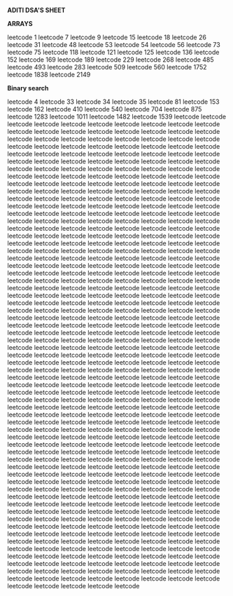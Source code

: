 **ADITI DSA'S SHEET**

**ARRAYS**

leetcode 1
leetcode 7
leetcode 9
leetcode 15
leetcode 18
leetcode 26
leetcode 31
leetcode 48
leetcode 53
leetcode 54
leetcode 56
leetcode 73
leetcode 75
leetcode 118
leetcode 121
leetcode 125
leetcode 136
leetcode 152
leetcode 169
leetcode 189
leetcode 229
leetcode 268
leetcode 485
leetcode 493
leetcode 283
leetcode 509
leetcode 560
leetcode 1752
leetcode 1838
leetcode 2149

**Binary search**

leetcode 4
leetcode 33
leetcode 34
leetcode 35
leetcode 81
leetcode 153
leetcode 162
leetcode 410
leetcode 540
leetcode 704
leetcode 875
leetcode 1283
leetcode 1011
leetcode 1482
leetcode 1539
leetcode 
leetcode 
leetcode 
leetcode 
leetcode 
leetcode 
leetcode 
leetcode 
leetcode 
leetcode 
leetcode 
leetcode 
leetcode 
leetcode 
leetcode 
leetcode 
leetcode 
leetcode 
leetcode 
leetcode 
leetcode 
leetcode 
leetcode 
leetcode 
leetcode 
leetcode 
leetcode 
leetcode 
leetcode 
leetcode 
leetcode 
leetcode 
leetcode 
leetcode 
leetcode 
leetcode 
leetcode 
leetcode 
leetcode 
leetcode 
leetcode 
leetcode 
leetcode 
leetcode 
leetcode 
leetcode 
leetcode 
leetcode 
leetcode 
leetcode 
leetcode 
leetcode 
leetcode 
leetcode 
leetcode 
leetcode 
leetcode 
leetcode 
leetcode 
leetcode 
leetcode 
leetcode 
leetcode 
leetcode 
leetcode 
leetcode 
leetcode 
leetcode 
leetcode 
leetcode 
leetcode 
leetcode 
leetcode 
leetcode 
leetcode 
leetcode 
leetcode 
leetcode 
leetcode 
leetcode 
leetcode 
leetcode 
leetcode 
leetcode 
leetcode 
leetcode 
leetcode 
leetcode 
leetcode 
leetcode 
leetcode 
leetcode 
leetcode 
leetcode 
leetcode 
leetcode 
leetcode 
leetcode 
leetcode 
leetcode 
leetcode 
leetcode 
leetcode 
leetcode 
leetcode 
leetcode 
leetcode 
leetcode 
leetcode 
leetcode 
leetcode 
leetcode 
leetcode 
leetcode 
leetcode 
leetcode 
leetcode 
leetcode 
leetcode 
leetcode 
leetcode 
leetcode 
leetcode 
leetcode 
leetcode 
leetcode 
leetcode 
leetcode 
leetcode 
leetcode 
leetcode 
leetcode 
leetcode 
leetcode 
leetcode 
leetcode 
leetcode 
leetcode 
leetcode 
leetcode 
leetcode 
leetcode 
leetcode 
leetcode 
leetcode 
leetcode 
leetcode 
leetcode 
leetcode 
leetcode 
leetcode 
leetcode 
leetcode 
leetcode 
leetcode 
leetcode 
leetcode 
leetcode 
leetcode 
leetcode 
leetcode 
leetcode 
leetcode 
leetcode 
leetcode 
leetcode 
leetcode 
leetcode 
leetcode 
leetcode 
leetcode 
leetcode 
leetcode 
leetcode 
leetcode 
leetcode 
leetcode 
leetcode 
leetcode 
leetcode 
leetcode 
leetcode 
leetcode 
leetcode 
leetcode 
leetcode 
leetcode 
leetcode 
leetcode 
leetcode 
leetcode 
leetcode 
leetcode 
leetcode 
leetcode 
leetcode 
leetcode 
leetcode 
leetcode 
leetcode 
leetcode 
leetcode 
leetcode 
leetcode 
leetcode 
leetcode 
leetcode 
leetcode 
leetcode 
leetcode 
leetcode 
leetcode 
leetcode 
leetcode 
leetcode 
leetcode 
leetcode 
leetcode 
leetcode 
leetcode 
leetcode 
leetcode 
leetcode 
leetcode 
leetcode 
leetcode 
leetcode 
leetcode 
leetcode 
leetcode 
leetcode 
leetcode 
leetcode 
leetcode 
leetcode 
leetcode 
leetcode 
leetcode 
leetcode 
leetcode 
leetcode 
leetcode 
leetcode 
leetcode 
leetcode 
leetcode 
leetcode 
leetcode 
leetcode 
leetcode 
leetcode 
leetcode 
leetcode 
leetcode 
leetcode 
leetcode 
leetcode 
leetcode 
leetcode 
leetcode 
leetcode 
leetcode 
leetcode 
leetcode 
leetcode 
leetcode 
leetcode 
leetcode 
leetcode 
leetcode 
leetcode 
leetcode 
leetcode 
leetcode 
leetcode 
leetcode 
leetcode 
leetcode 
leetcode 
leetcode 
leetcode 
leetcode 
leetcode 
leetcode 
leetcode 
leetcode 
leetcode 
leetcode 
leetcode 
leetcode 
leetcode 
leetcode 
leetcode 
leetcode 
leetcode 
leetcode 
leetcode 
leetcode 
leetcode 
leetcode 
leetcode 
leetcode 
leetcode 
leetcode 
leetcode 
leetcode 
leetcode 
leetcode 
leetcode 
leetcode 
leetcode 
leetcode 
leetcode 
leetcode 
leetcode 
leetcode 
leetcode 
leetcode 
leetcode 
leetcode 
leetcode 
leetcode 
leetcode 
leetcode 
leetcode 
leetcode 
leetcode 
leetcode 
leetcode 
leetcode 
leetcode 
leetcode 
leetcode 
leetcode 
leetcode 
leetcode 
leetcode 
leetcode 
leetcode 
leetcode 
leetcode 
leetcode 
leetcode 
leetcode 
leetcode 
leetcode 
leetcode 
leetcode 
leetcode 
leetcode 
leetcode 
leetcode 
leetcode 
leetcode 
leetcode 
leetcode 
leetcode 
leetcode 
leetcode 
leetcode 
leetcode 
leetcode 
leetcode 
leetcode 
leetcode 
leetcode 
leetcode 
leetcode 
leetcode 
leetcode 
leetcode 
leetcode 
leetcode 
leetcode 
leetcode 
leetcode 
leetcode 
leetcode 
leetcode 
leetcode 
leetcode 
leetcode 
leetcode 
leetcode 
leetcode 
leetcode 
leetcode 
leetcode 
leetcode 
leetcode 
leetcode 
leetcode 
leetcode 
leetcode 
leetcode 
leetcode 
leetcode 
leetcode 
leetcode 
leetcode 
leetcode 
leetcode 
leetcode 
leetcode 
leetcode 
leetcode 
leetcode 
leetcode 
leetcode 
leetcode 
leetcode 
leetcode 
leetcode 
leetcode 
leetcode 
leetcode 
leetcode 
leetcode 
leetcode 
leetcode 
leetcode 
leetcode 
leetcode 
leetcode 
leetcode 
leetcode 
leetcode 
leetcode 
leetcode 
leetcode 
leetcode 
leetcode 
leetcode 
leetcode 
leetcode 
leetcode 
leetcode 
leetcode 
leetcode 
leetcode 
leetcode 
leetcode 
leetcode 
leetcode 
leetcode 
leetcode 
leetcode 
leetcode 
leetcode 
leetcode 
leetcode 
leetcode 
leetcode 
leetcode 
leetcode 
leetcode 
leetcode 
leetcode 
leetcode 
leetcode 
leetcode 
leetcode 
leetcode 
leetcode 
leetcode 
leetcode 
leetcode 
leetcode 
leetcode 
leetcode 
leetcode 
leetcode 
leetcode 
leetcode 
leetcode 
leetcode 
leetcode 
leetcode 
leetcode 
leetcode 
leetcode 
leetcode 
leetcode 
leetcode 
leetcode 
leetcode 
leetcode 
leetcode 
leetcode 
leetcode 
leetcode 
leetcode 
leetcode 
leetcode 
leetcode 
leetcode 
leetcode 
leetcode 
leetcode 
leetcode 
leetcode 
leetcode 
leetcode 
